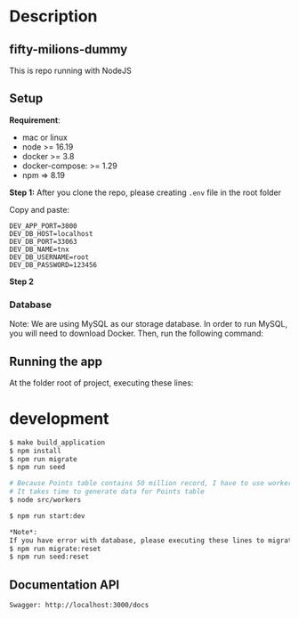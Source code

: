 # Description
## fifty-milions-dummy

This is repo running with NodeJS 

## Setup

**Requirement**:
- mac or linux
- node >= 16.19
- docker >= 3.8
- docker-compose: >= 1.29
- npm => 8.19

**Step 1:**
After you clone the repo, please creating `.env` file in the root folder

Copy and paste:
```
DEV_APP_PORT=3000
DEV_DB_HOST=localhost
DEV_DB_PORT=33063
DEV_DB_NAME=tnx
DEV_DB_USERNAME=root
DEV_DB_PASSWORD=123456
```

**Step 2**
<h3>Database</h3>

Note: We are using MySQL as our storage database. In order to run MySQL, you will need to download Docker. Then, run the following command:

## Running the app

At the folder root of project, executing these lines:

# development
```bash
$ make build_application
$ npm install
$ npm run migrate
$ npm run seed

# Because Points table contains 50 million record, I have to use worker_thread to seed the database.
# It takes time to generate data for Points table
$ node src/workers

$ npm run start:dev

*Note*:
If you have error with database, please executing these lines to migrate and seed your database again.
$ npm run migrate:reset
$ npm run seed:reset
```

## Documentation API
```
Swagger: http://localhost:3000/docs
```
